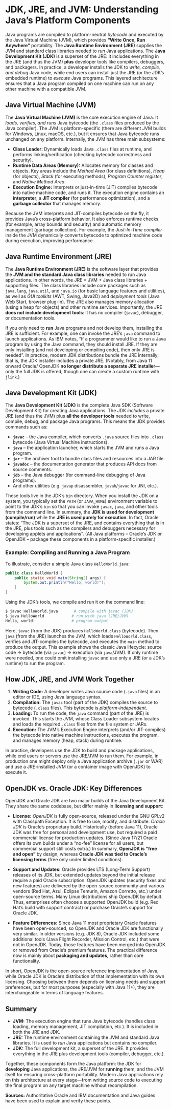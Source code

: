 # JDK, JRE, and JVM: Understanding Java’s Platform Components

Java programs are compiled to platform-neutral *bytecode* and executed by the Java Virtual Machine (JVM), which provides **“Write Once, Run Anywhere”** portability. The **Java Runtime Environment (JRE)** supplies the JVM and standard class libraries needed to *run* Java applications. The **Java Development Kit (JDK)** is a superset of the JRE: it includes everything in the JRE (and thus the JVM) **plus** developer tools like compilers, debuggers, and packagers. In practice, a developer installs the JDK to *write, compile, and debug* Java code, while end users can install just the JRE (or the JDK’s embedded runtime) to *execute* Java programs. This layered architecture ensures that a Java program compiled on one machine can run on any other machine with a compatible JVM.

## Java Virtual Machine (JVM)

&#x20;The **Java Virtual Machine (JVM)** is the core execution engine of Java. It *loads, verifies, and runs* Java bytecode (the `.class` files produced by the Java compiler). The JVM is platform-specific (there are different JVM builds for Windows, Linux, macOS, etc.), but it ensures that Java bytecode runs unchanged on any platform. Internally, the JVM has three main subsystems:

* **Class Loader:** Dynamically loads Java `.class` files at runtime, and performs linking/verification (checking bytecode correctness and security).
* **Runtime Data Areas (Memory):** Allocates memory for classes and objects. Key areas include the *Method Area* (for class definitions), *Heap* (for objects), *Stack* (for executing methods), *Program Counter register*, and *Native Method Area*.
* **Execution Engine:** Interprets or just-in-time (JIT) compiles bytecode into native machine code, and runs it. The execution engine contains an **interpreter**, a **JIT compiler** (for performance optimization), and a **garbage collector** that manages memory.

Because the JVM interprets and JIT-compiles bytecode on the fly, it provides Java’s cross-platform behavior. It also enforces runtime checks (for example, array bounds and security) and automatic memory management (garbage collection). For example, the *Just-In-Time compiler* inside the JVM dynamically converts bytecode to optimized machine code during execution, improving performance.

## Java Runtime Environment (JRE)

&#x20;The **Java Runtime Environment (JRE)** is the software layer that provides the **JVM and the standard Java class libraries** needed to run Java applications. In other words, the JRE = JVM + Java class libraries + supporting files. The class libraries include core packages such as `java.lang`, `java.util`, and `java.io` (for basic language features and utilities), as well as *GUI toolkits* (AWT, Swing, Java2D) and *deployment tools* (Java Web Start, browser plug-in). The JRE also manages memory allocation (using a heap for objects) and other runtime services. Importantly, the JRE **does not include development tools**: it has no compiler (`javac`), debugger, or documentation tools.

If you only need to **run** Java programs and not develop them, installing the JRE is sufficient. For example, one can invoke the JRE’s `java` command to launch applications. As IBM notes, “If a programmer would like to run a Java program by using the Java command, they should install JRE. If they are only installing (and not developing or compiling code), then only JRE is needed”. In practice, modern JDK distributions bundle the JRE internally; that is, the JDK installer includes a private JRE. (Notably, from Java 11 onward Oracle/ OpenJDK **no longer distribute a separate JRE installer**—only the full JDK is offered, though one can create a custom runtime with `jlink`.)

## Java Development Kit (JDK)

&#x20;The **Java Development Kit (JDK)** is the complete Java SDK (Software Development Kit) for creating Java applications. The JDK *includes* a private JRE (and thus the JVM) plus **all the developer tools** needed to write, compile, debug, and package Java programs. This means the JDK provides commands such as:

* **`javac`** – the Java compiler, which converts `.java` source files into `.class` bytecode (Java Virtual Machine instructions).
* **`java`** – the application launcher, which starts the JVM and runs a Java program.
* **`jar`** – the archiver tool to bundle class files and resources into a JAR file.
* **`javadoc`** – the documentation generator that produces API docs from source comments.
* **`jdb`** – the Java debugger (for command-line debugging of Java programs).
* And other utilities (e.g. `javap` disassembler, `javah`/`javac` for JNI, etc.).

These tools live in the JDK’s `bin` directory. When you install the JDK on a system, you typically set the `PATH` (or `JAVA_HOME`) environment variable to point to the JDK’s `bin` so that you can invoke `javac`, `java`, and other tools from the command line. In summary, the **JDK is used for development (compile/run)** while the **JRE is used purely for execution**. In fact, Oracle states: “The JDK is a superset of the JRE, and contains everything that is in the JRE, plus tools such as the compilers and debuggers necessary for developing applets and applications”. (All Java platforms – Oracle’s JDK or OpenJDK – package these components in a platform-specific installer.)

### Example: Compiling and Running a Java Program

To illustrate, consider a simple Java class `HelloWorld.java`:

```java
public class HelloWorld {
    public static void main(String[] args) {
        System.out.println("Hello, world!");
    }
}
```

Using the JDK’s tools, we compile and run it on the command line:

```bash
$ javac HelloWorld.java       # compile with javac (JDK)
$ java HelloWorld            # run with java (JRE/JVM)
Hello, world!                # program output
```

Here, `javac` (from the JDK) produces `HelloWorld.class` (bytecode). Then `java` (from the JRE) launches the JVM, which loads `HelloWorld.class`, verifies and JIT-compiles the bytecode, and executes the `main` method to produce the output. This example shows the classic Java lifecycle: source code → bytecode (via `javac`) → execution (via `java`/JVM). If only runtime were needed, one could omit installing `javac` and use only a JRE (or a JDK’s runtime) to run the program.

## How JDK, JRE, and JVM Work Together

1. **Writing Code:** A developer writes Java source code (`.java` files) in an editor or IDE, using Java language syntax.
2. **Compilation:** The `javac` tool (part of the JDK) compiles the source to bytecode (`.class` files). This bytecode is *platform-independent*.
3. **Loading:** To run the code, the `java` command (part of the JRE) is invoked. This starts the JVM, whose Class Loader subsystem locates and loads the required `.class` files from the file system or JARs.
4. **Execution:** The JVM’s Execution Engine interprets (and/or JIT-compiles) the bytecode into native machine instructions, executes the program, and manages memory (heap, stack) during runtime.

In practice, developers use the JDK to build and package applications, while end users or servers use the JRE/JVM to run them. For example, in production one might deploy only a Java application archive (`.jar` or WAR) and use a JRE-installed JVM (or a container image with OpenJDK) to execute it.

## OpenJDK vs. Oracle JDK: Key Differences

OpenJDK and Oracle JDK are two major builds of the Java Development Kit. They share the same codebase, but differ mainly in **licensing and support**:

* **License:** *OpenJDK* is fully open-source, released under the GNU GPLv2 with Classpath Exception. It is free to use, modify, and distribute. *Oracle JDK* is Oracle’s proprietary build. Historically (before Java 11), Oracle JDK was free for personal and development use, but required a paid commercial license for production updates. (Since Java 17/21 Oracle offers its own builds under a “no-fee” license for all users, but commercial support still costs extra.) In summary, **OpenJDK is “free and open”** by design, whereas **Oracle JDK was tied to Oracle’s licensing terms** (free only under limited conditions).

* **Support and Updates:** Oracle provides LTS (Long-Term Support) releases of its JDK, but extended updates beyond the initial release require a paid Oracle subscription. OpenJDK updates (security fixes and new features) are delivered by the open-source community and various vendors (Red Hat, Azul, Eclipse Temurin, Amazon Corretto, etc.) under open-source terms. Many Linux distributions ship OpenJDK by default. Thus, enterprises often choose a supported OpenJDK build (e.g. Red Hat’s build with support contract) or purchase Oracle’s support for Oracle JDK.

* **Feature Differences:** Since Java 11 most proprietary Oracle features have been open-sourced, so OpenJDK and Oracle JDK are functionally very similar. In older versions (e.g. JDK 8), Oracle JDK included some additional tools (Java Flight Recorder, Mission Control, etc.) that were not in OpenJDK. Today, those features have been merged into OpenJDK or removed from Oracle’s premium features. The practical difference now is mainly about **packaging and updates**, rather than core functionality.

In short, OpenJDK is the open-source reference implementation of Java, while Oracle JDK is Oracle’s distribution of that implementation with its own licensing. Choosing between them depends on licensing needs and support preferences, but for most purposes (especially with Java 11+), they are interchangeable in terms of language features.

## Summary

* **JVM:** The execution engine that runs Java bytecode (handles class loading, memory management, JIT compilation, etc.). It is included in both the JRE and JDK.
* **JRE:** The runtime environment containing the JVM and standard Java libraries. It is used to *run* Java applications but contains no compiler.
* **JDK:** The full development kit, a superset of the JRE. It provides everything in the JRE plus development tools (compiler, debugger, etc.).

Together, these components form the Java platform: the JDK for **developing** Java applications, the JRE/JVM for **running** them, and the JVM itself for ensuring cross-platform portability. Modern Java applications rely on this architecture at every stage—from writing source code to executing the final program on any target machine without recompilation.

**Sources:** Authoritative Oracle and IBM documentation and Java guides have been used to explain and verify these points.
